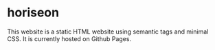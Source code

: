 # horiseon
This website is a static HTML website using semantic tags and minimal CSS.
It is currently hosted on Github Pages.
